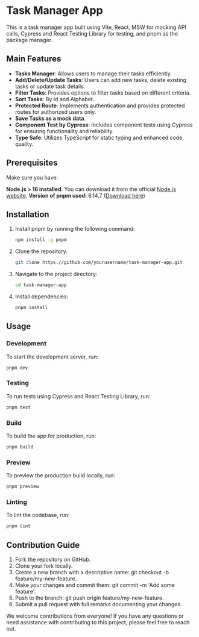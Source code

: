 # Task Manager App

This is a task manager app built using Vite, React, MSW for mocking API calls, Cypress and React Testing Library for testing, and pnpm as the package manager.

## Main Features
- **Tasks Manager**: Allows users to manage their tasks efficiently.
- **Add/Delete/Update Tasks**: Users can add new tasks, delete existing tasks or update task details.
- **Filter Tasks**: Provides options to filter tasks based on different criteria.
- **Sort Tasks**: By Id and Alphabet.
- **Protected Route**: Implements authentication and provides protected routes for authorized users only.
- **Save Tasks as a mock data**.
- **Component Test by Cypress**: Includes component tests using Cypress for ensuring functionality and reliability.
- **Type Safe**: Utilizes TypeScript for static typing and enhanced code quality.

## Prerequisites
Make sure you have:

**Node.js > 16 installed**. You can download it from the official [Node.js website](https://nodejs.org/).
**Version of pnpm used:** 6.14.7 ([Download here](https://www.npmjs.com/package/pnpm/v/6.14.7))

## Installation
1. Install pnpm by running the following command:
   ```bash
   npm install -g pnpm
   ```

2. Clone the repository:
   ```bash
   git clone https://github.com/yourusername/task-manager-app.git
   ```

3. Navigate to the project directory:
   ```bash
   cd task-manager-app
   ```

4. Install dependencies:
   ```bash
   pnpm install
   ```

## Usage
### Development
To start the development server, run:
```bash
pnpm dev
```

### Testing
To run tests using Cypress and React Testing Library, run:
```bash
pnpm test
```

### Build
To build the app for production, run:
```bash
pnpm build
```

### Preview
To preview the production build locally, run:
```bash
pnpm preview
```

### Linting
To lint the codebase, run:
```bash
pnpm lint
```

## Contribution Guide

1. Fork the repository on GitHub.
2. Clone your fork locally.
3. Create a new branch with a descriptive name: git checkout -b feature/my-new-feature.
4. Make your changes and commit them: git commit -m 'Add some feature'.
5. Push to the branch: git push origin feature/my-new-feature.
6. Submit a pull request with full remarks documenting your changes.

We welcome contributions from everyone! If you have any questions or need assistance with contributing to this project, please feel free to reach out.